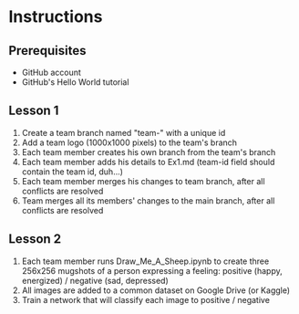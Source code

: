 # Instructions

## Prerequisites
- GitHub account
- GitHub's Hello World tutorial

## Lesson 1
1. Create a team branch named "team-<id>" with a unique id
2. Add a team logo (1000x1000 pixels) to the team's branch
3. Each team member creates his own branch from the team's branch
4. Each team member adds his details to Ex1.md (team-id field should contain the team id, duh...)
5. Each team member merges his changes to team branch, after all conflicts are resolved
6. Team merges all its members' changes to the main branch, after all conflicts are resolved

## Lesson 2
1. Each team member runs Draw_Me_A_Sheep.ipynb to create three 256x256 mugshots of a person expressing a feeling: positive (happy, energized) / negative (sad, depressed) 
2. All images are added to a common dataset on Google Drive (or Kaggle)
3. Train a network that will classify each image to positive / negative